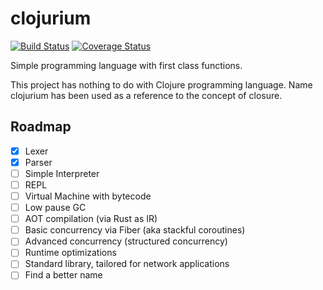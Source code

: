 # clojurium

[![Build Status](https://travis-ci.org/raventid/clojurium.svg?branch=master)](https://travis-ci.org/raventid/clojurium)
[![Coverage Status](https://coveralls.io/repos/github/raventid/clojurium/badge.svg?branch=master)](https://coveralls.io/github/raventid/clojurium?branch=master)

Simple programming language with first class functions.

This project has nothing to do with Clojure programming language. Name clojurium has been used as a reference to the concept of closure.

## Roadmap
- [x] Lexer
- [x] Parser
- [ ] Simple Interpreter
- [ ] REPL
- [ ] Virtual Machine with bytecode
- [ ] Low pause GC
- [ ] AOT compilation (via Rust as IR)
- [ ] Basic concurrency via Fiber (aka stackful coroutines)
- [ ] Advanced concurrency (structured concurrency)
- [ ] Runtime optimizations
- [ ] Standard library, tailored for network applications
- [ ] Find a better name
